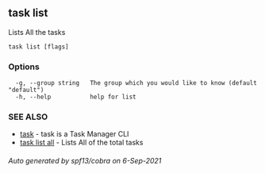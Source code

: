 ## task list

Lists All the tasks

```
task list [flags]
```

### Options

```
  -g, --group string   The group which you would like to know (default "default")
  -h, --help           help for list
```

### SEE ALSO

* [task](task.md)	 - task is a Task Manager CLI
* [task list all](task_list_all.md)	 - Lists All of the total tasks

###### Auto generated by spf13/cobra on 6-Sep-2021
